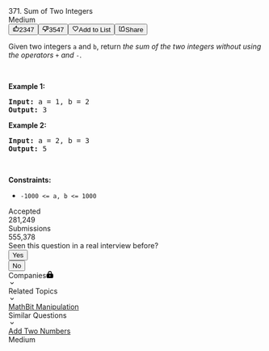 <div data-key="description-content" data-cy="description-content" class="tab-pane__ncJk css-1eusa4c-TabContent e5i1odf5"><div class="description__24sA"><div class="css-101rr4k"><div data-cy="question-title" class="css-v3d350">371. Sum of Two Integers</div><div class="css-10o4wqw"><div diff="medium" class="css-dcmtd5">Medium</div><button class="btn__r7r7 css-1rdgofi"><svg viewBox="0 0 24 24" width="1em" height="1em" class="icon__1Md2"><path fill-rule="evenodd" d="M7 19v-8H4v8h3zM7 9c0-.55.22-1.05.58-1.41L14.17 1l1.06 1.05c.27.27.44.65.44 1.06l-.03.32L14.69 8H21c1.1 0 2 .9 2 2v2c0 .26-.05.5-.14.73l-3.02 7.05C19.54 20.5 18.83 21 18 21H4a2 2 0 0 1-2-2v-8a2 2 0 0 1 2-2h3zm2 0v10h9l3-7v-2h-9l1.34-5.34L9 9z"></path></svg><span>2347</span></button><button class="btn__r7r7 css-1rdgofi"><svg viewBox="0 0 24 24" width="1em" height="1em" class="icon__1Md2"><path fill-rule="evenodd" d="M17 3v12c0 .55-.22 1.05-.58 1.41L9.83 23l-1.06-1.05c-.27-.27-.44-.65-.44-1.06l.03-.32.95-4.57H3c-1.1 0-2-.9-2-2v-2c0-.26.05-.5.14-.73l3.02-7.05C4.46 3.5 5.17 3 6 3h11zm-2 12V5H6l-3 7v2h9l-1.34 5.34L15 15zm2-2h3V5h-3V3h3a2 2 0 0 1 2 2v8a2 2 0 0 1-2 2h-3v-2z"></path></svg><span>3547</span></button><button class="btn__r7r7 css-1rdgofi"><svg viewBox="0 0 24 24" width="1em" height="1em" class="icon__1Md2"><path fill-rule="evenodd" d="M16.5 3c-1.74 0-3.41.81-4.5 2.09C10.91 3.81 9.24 3 7.5 3 4.42 3 2 5.42 2 8.5c0 3.78 3.4 6.86 8.55 11.54L12 21.35l1.45-1.32C18.6 15.36 22 12.28 22 8.5 22 5.42 19.58 3 16.5 3zm-4.4 15.55l-.1.1-.1-.1C7.14 14.24 4 11.39 4 8.5 4 6.5 5.5 5 7.5 5c1.54 0 3.04.99 3.57 2.36h1.87C13.46 5.99 14.96 5 16.5 5c2 0 3.5 1.5 3.5 3.5 0 2.89-3.14 5.74-7.9 10.05z"></path></svg><span>Add to List</span></button><button class="btn__r7r7 css-1rdgofi"><svg viewBox="0 0 24 24" width="1em" height="1em" class="icon__1Md2"><path fill-rule="evenodd" d="M17 5V2l5 5h-9a2 2 0 0 0-2 2v8H9V9a4 4 0 0 1 4-4h4zm3 14V9h2v10a2 2 0 0 1-2 2H4a2 2 0 0 1-2-2V5a2 2 0 0 1 2-2h3v2H4v14h16z"></path></svg><span>Share</span></button></div></div><div class="content__u3I1 question-content__JfgR"><div><p>Given two integers <code>a</code> and <code>b</code>, return <em>the sum of the two integers without using the operators</em> <code>+</code> <em>and</em> <code>-</code>.</p>

<p>&nbsp;</p>
<p><strong>Example 1:</strong></p>
<pre><strong>Input:</strong> a = 1, b = 2
<strong>Output:</strong> 3
</pre><p><strong>Example 2:</strong></p>
<pre><strong>Input:</strong> a = 2, b = 3
<strong>Output:</strong> 5
</pre>
<p>&nbsp;</p>
<p><strong>Constraints:</strong></p>

<ul>
	<li><code>-1000 &lt;= a, b &lt;= 1000</code></li>
</ul>
</div></div><div style="position: relative;"><div class="css-q9155n"><div class="css-oqu510"><div class="css-y3si18">Accepted</div><div class="css-jkjiwi">281,249</div></div><div class="css-oqu510"><div class="css-y3si18">Submissions</div><div class="css-jkjiwi">555,378</div></div></div><div class="erd_scroll_detection_container erd_scroll_detection_container_animation_active" style="visibility: hidden; display: inline; width: 0px; height: 0px; z-index: -1; overflow: hidden; margin: 0px; padding: 0px;"><div dir="ltr" class="erd_scroll_detection_container" style="position: absolute; flex: 0 0 auto; overflow: hidden; z-index: -1; visibility: hidden; width: 100%; height: 100%; left: 0px; top: 0px;"><div class="erd_scroll_detection_container" style="position: absolute; flex: 0 0 auto; overflow: hidden; z-index: -1; visibility: hidden; inset: -10px -9px -9px -10px;"><div style="position: absolute; flex: 0 0 auto; overflow: scroll; z-index: -1; visibility: hidden; width: 100%; height: 100%;"><div style="position: absolute; left: 0px; top: 0px; width: 528px; height: 69px;"></div></div><div style="position: absolute; flex: 0 0 auto; overflow: scroll; z-index: -1; visibility: hidden; width: 100%; height: 100%;"><div style="position: absolute; width: 200%; height: 200%;"></div></div></div></div></div></div><div class="header__28Cb"><div class="title__3BS7" data-size="md">Seen this question in a real interview before?</div><div class="btn-wrapper__19Tg"><button class="btn__1z2C btn-xs__3fYh btn-info__3EMF action-btn__DKeo" data-no-border="false"><div class="btn-content-container__2HVS"><span class="btn-content__2V4r">Yes</span></div></button></div><div class="btn-wrapper__19Tg"><button class="btn__1z2C btn-xs__3fYh btn-info__3EMF action-btn__DKeo" data-no-border="false"><div class="btn-content-container__2HVS"><span class="btn-content__2V4r">No</span></div></button></div></div><div class="css-isal7m"><div class="css-blecvm e5i1odf0"><div class="css-1jqueqk"><div class="header__2X5E">Companies<svg viewBox="0 0 1024 1024" width="1em" height="1em" class="icon__1Md2 lock-icon__1hmE"><path fill-rule="evenodd" d="M512 0a269.474 269.474 0 0 1 269.474 269.474v107.79h53.894a161.684 161.684 0 0 1 161.685 161.683v323.369A161.684 161.684 0 0 1 835.368 1024H188.632A161.684 161.684 0 0 1 26.947 862.316V538.947a161.684 161.684 0 0 1 161.685-161.684h53.894v-107.79A269.474 269.474 0 0 1 512 0zm.647 618.119a80.842 80.842 0 1 0 0 161.684 80.842 80.842 0 0 0 0-161.684zM350.316 377.263h323.368v-107.79a161.684 161.684 0 0 0-323.368 0v107.79z"></path></svg></div></div><svg viewBox="0 0 24 24" width="1em" height="1em" class="icon__1Md2 css-1ehpd12"><path fill-rule="evenodd" d="M16.59 8.59L12 13.17 7.41 8.59 6 10l6 6 6-6z"></path></svg></div><div class="css-1hky5w4"></div></div><div class="css-isal7m"><div class="css-blecvm e5i1odf0"><div class="css-1jqueqk"><div class="header__2RZv">Related Topics</div></div><svg viewBox="0 0 24 24" width="1em" height="1em" class="icon__1Md2 css-1ehpd12"><path fill-rule="evenodd" d="M16.59 8.59L12 13.17 7.41 8.59 6 10l6 6 6-6z"></path></svg></div><div class="css-1hky5w4"><a class="topic-tag__1jni" href="/tag/math/"><span data-size="xs" class="tag__24Rd">Math</span></a><a class="topic-tag__1jni" href="/tag/bit-manipulation/"><span data-size="xs" class="tag__24Rd">Bit Manipulation</span></a></div></div><div class="css-isal7m"><div class="css-blecvm e5i1odf0"><div class="css-1jqueqk"><div class="header__qVrK">Similar Questions</div></div><svg viewBox="0 0 24 24" width="1em" height="1em" class="icon__1Md2 css-1ehpd12"><path fill-rule="evenodd" d="M16.59 8.59L12 13.17 7.41 8.59 6 10l6 6 6-6z"></path></svg></div><div class="css-1hky5w4"><div class="question__25Pw"><a class="title__1kvt" href="/problems/add-two-numbers/">Add Two Numbers</a><div class="difficulty__ES5S">Medium</div></div></div></div></div></div>
